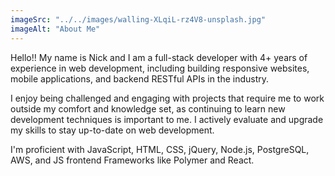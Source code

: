 ```yaml
---
imageSrc: "../../images/walling-XLqiL-rz4V8-unsplash.jpg"
imageAlt: "About Me"
---
```


Hello!! My name is Nick and I am a full-stack developer with 4+ years of experience in web development, including building responsive websites, mobile applications, and backend RESTful APIs in the industry. 

I enjoy being challenged and engaging with projects that require me to work outside my comfort and knowledge set, as continuing to learn new development techniques is important to me. I actively evaluate and upgrade my skills to stay up-to-date on web development.

I'm proficient with JavaScript, HTML, CSS, jQuery, Node.js, PostgreSQL, AWS, and JS frontend Frameworks like Polymer and React. 